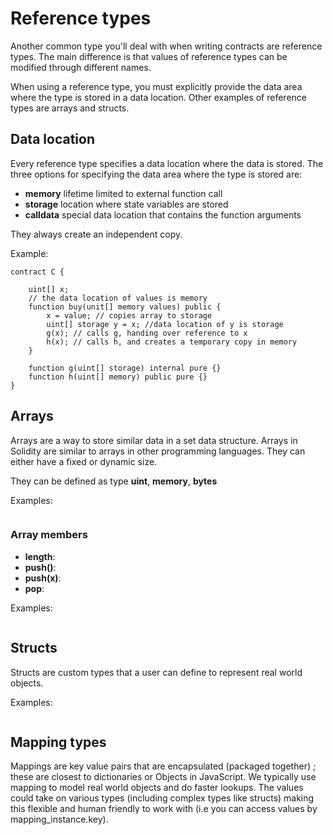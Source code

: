 # Reference types
Another common type you'll deal with when writing contracts are reference types. The main difference is that values of reference types can be modified through different names.

When using a reference type, you must explicitly provide the data area where the type is stored in a data location. Other examples of reference types are arrays and structs.

## Data location
Every reference type specifies a data location where the data is stored. The three options for specifying the data area where the type is stored are:

- **memory** lifetime limited to external function call
- **storage** location where state variables are stored
- **calldata** special data location that contains the function arguments

They always create an independent copy.

Example:

```solidity
contract C {

    uint[] x;
    // the data location of values is memory
    function buy(unit[] memory values) public {
        x = value; // copies array to storage
        uint[] storage y = x; //data location of y is storage
        g(x); // calls g, handing over reference to x
        h(x); // calls h, and creates a temporary copy in memory
    }

    function g(uint[] storage) internal pure {}
    function h(uint[] memory) public pure {}
}
```

## Arrays

Arrays are a way to store similar data in a set data structure. Arrays in Solidity are similar to arrays in other programming languages. They can either have a fixed or dynamic size.

They can be defined as type **uint**, **memory**, **bytes**

Examples:

```solidity

```

### Array members

- **length**:
- **push()**:
- **push(x)**:
- **pop**:

Examples:
```solidity

```

## Structs

Structs are custom types that a user can define to represent real world objects.

Examples:

```solidity

```

## Mapping types

Mappings are key value pairs that are encapsulated (packaged together) ; these are closest to dictionaries or Objects in JavaScript. We typically use mapping to model real world objects and do faster lookups. The values could take on various types (including complex types like structs) making this flexible and human friendly to work with (i.e you can access values by mapping_instance.key).
